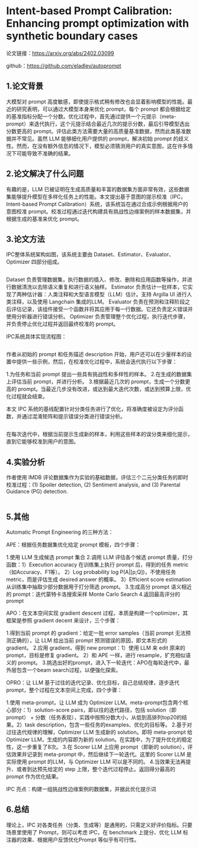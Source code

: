 # Intent-based Prompt Calibration: Enhancing prompt optimization with synthetic boundary cases

论文链接：https://arxiv.org/abs/2402.03099

github：https://github.com/eladlev/autoprompt

## 1.论文背景

大模型对 prompt 高度敏感，即使提示格式稍有修改也会显着影响模型的性能。最近的研究表明，可以通过大模型本身来优化 prompt，每个 prompt 都会根据给定的基准指标分配一个分数。优化过程中，首先通过提供一个元提示（meta-prompt）来迭代执行，这个元提示结合最近几次的提示分数，最后引导模型选出分数更高的 prompt。评估此类方法需要大量的高质量基准数据，然而此类基准数据并不常见。虽然 LLM 能够细化用户提供的 prompt，解决初始 prompt 的歧义性。然而，在没有额外信息的情况下，模型必须猜测用户的真实意图，这在许多情况下可能导致不准确的结果。


## 2.论文解决了什么问题

有趣的是，LLM 已被证明在生成高质量和丰富的数据集方面非常有效，这些数据集能够提升模型在多样化任务上的性能。本文提出基于意图的提示校准（IPC，Intent-based Prompt Calibration）系统，该系统旨在通过合成示例根据用户的意图校准 prompt。校准过程通过迭代构建具有挑战性边缘案例的样本数据集，并根据生成的基准来优化 prompt。


## 3.论文方法

IPC整体系统架构如图，该系统主要由 Dataset、Estimator、Evaluator、Optimizer 四部分组成。

![]()

Dataset 负责管理数据集，执行数据的插入、修改、删除和应用函数等操作，并进行数据清洗以去除语义重复和进行语义抽样。
Estimator 负责估计一批样本，它实现了两种估计器：人类注释和大型语言模型（LLM）估计。支持 Argilla UI 进行人类注释，以及使用 Langchain 集成的LLM。
Evaluator 负责在预测和注释阶段之后评估记录，该组件接受一个函数并将其应用于每一行数据。它还负责定义错误并使用分析器进行错误分析。
Optimizer 负责管理整个优化过程，执行迭代步骤，并负责停止优化过程并返回最终校准的 prompt。

IPC系统具体实现流程图：

![]()

作者从初始的 prompt 和任务描述 description 开始，用户还可以在少量样本的设置中提供一些示例，然后，在校准优化过程中，系统会迭代执行以下步骤：

1.为任务和当前 prompt 提出一些具有挑战性和多样性的样本。
2.在生成的数据集上评估当前 prompt，并进行分析。
3.根据最近几次的 prompt，生成一个分数更高的 prompt。当最近几步没有改进，或达到最大迭代次数，或达到预算上限，优化过程就会结束。

本文 IPC 系统的基线配置针对分类任务进行了优化，将准确度被设定为评分函数，并通过混淆矩阵和提示错误分类进行错误分析。

![]()

在每次迭代中，根据当前提示生成新的样本，利用这些样本的误分类来细化提示，直到它能够校准到用户的意图。


## 4.实验分析

作者使用 IMDB 评论数据集作为实验的基础数据，评估三个二元分类任务的即时校准过程：(1) Spoiler detection, (2) Sentiment analysis, and (3) Parental Guidance (PG) detection.

![]()

## 5.其他

Automatic Prompt Engineering 的三种方法：

APE：根据任务数据集优化给定 prompt 模板，四个步骤：

  1.使用 LLM 生成候选 prompt 集合
  2.调用 LLM 评估各个候选 prompt 质量，打分函数：1）Execution accuracy 在训练集上执行 prompt 后，得到的任务 metric（如Accuracy、F1等）。 2）Log probability log P(A|[p;Q])，不使用任务 metric，而是评估生成 desired answer 的概率。 3）Efficient score estimation 从训练集中抽取少部分数据用于打分筛选 prompt。
  3.生成高分 prompt 语义相近的 prompt：迭代蒙特卡洛搜索采样 Monte Carlo Search
  4.返回最高评分的 prompt

APO：在文本空间实现 gradient descent 过程，本质是构建一个optimizer，其框架是参照 gradient decent 来设计，三个步骤：
  
  1.得到当前 prompt 的 gradient：给定一批 error samples（当前 prompt 无法预测正确的），让 LLM 给出当前 prompt 预测错误的原因，即文本形式的 gradient。
  2.应用 gradient，得到 new prompt：1）使用 LLM 来 edit 原来的 prompt，目标是修复 gradient。 2）和 APE 一样，进行 resample，扩充相似语义的 prompt。
  3.挑选出好的prompt，进入下一轮迭代：APO在每轮迭代中，最外层包含一个beam search过程，以便强化探索。

OPRO：让 LLM 基于过往的迭代记录、优化目标，自己总结规律，逐步迭代 prompt，整个过程在文本空间上完成，四个步骤：
  
  1.使用 meta-prompt，让 LLM 成为 Optimizer LLM。meta-prompt包含两个核心部分：1）solution-score pairs，即以往的迭代路径，包括 solution（即prompt） + 分数（任务表现），实践中按照分数大小，从低到高排列top20的结果。2）task description，包含一些任务的examples、优化的目标等。
  2.基于对过往迭代规律的理解，Optimizer LLM 生成新的 solution。即将 meta-prompt 给 Optimizer LLM，生成的内容即为新的 solution。在实践中，为了提升优化的稳定性，这一步重复了8次。
  3.在 Scorer LLM 上应用 prompt（即新的 solution），评估效果并记录到 meta-prompt 中，然后继续下一轮迭代。这里的 Scorer LLM 是实际使用 prompt 的LLM，与 Optimizer LLM 可以是不同的。
  4.当效果无法再提升、或者到达预先给定的 step 上限，整个迭代过程停止。返回得分最高的 prompt 作为优化结果。

IPC 亮点：构建一组挑战性边缘案例的数据集，并据此优化提示词

## 6.总结

理论上，IPC 对各类任务（分类、生成等）是通用的，只需定义好评价指标。只要场景里使用了 Prompt，则可以考虑 IPC，在 benchmark 上提分、优化 LLM 标注器的效果、根据用户反馈优化Prompt 等似乎有可行性。

